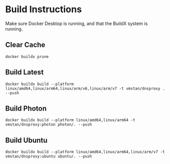 # Build Instructions

Make sure Docker Desktop is running, and that the BuildX system is running.

## Clear Cache
```
docker buildx prune
```

## Build Latest
```
docker buildx build --platform linux/amd64,linux/arm64,linux/arm/v6,linux/arm/v7 -t vmstan/dnsproxy . --push
```

## Build Photon
```
docker buildx build --platform linux/amd64,linux/arm64 -t vmstan/dnsproxy:photon photon/. --push
```

## Build Ubuntu
```
docker buildx build --platform linux/amd64,linux/arm64,linux/arm/v7 -t vmstan/dnsproxy:ubuntu ubuntu/. --push
```
